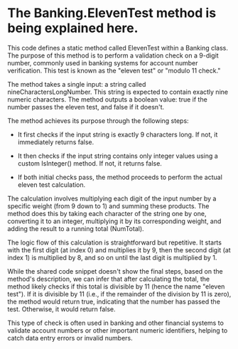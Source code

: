 # The Banking.ElevenTest method is being explained here.

This code defines a static method called ElevenTest within a Banking class. The purpose of this method is to perform a validation check on a 9-digit number, commonly used in banking systems for account number verification. This test is known as the "eleven test" or "modulo 11 check."

The method takes a single input: a string called nineCharactersLongNumber. This string is expected to contain exactly nine numeric characters. The method outputs a boolean value: true if the number passes the eleven test, and false if it doesn't.

The method achieves its purpose through the following steps:

- It first checks if the input string is exactly 9 characters long. If not, it immediately returns false.

- It then checks if the input string contains only integer values using a custom IsInteger() method. If not, it returns false.

- If both initial checks pass, the method proceeds to perform the actual eleven test calculation.

The calculation involves multiplying each digit of the input number by a specific weight (from 9 down to 1) and summing these products. The method does this by taking each character of the string one by one, converting it to an integer, multiplying it by its corresponding weight, and adding the result to a running total (NumTotal).

The logic flow of this calculation is straightforward but repetitive. It starts with the first digit (at index 0) and multiplies it by 9, then the second digit (at index 1) is multiplied by 8, and so on until the last digit is multiplied by 1.

While the shared code snippet doesn't show the final steps, based on the method's description, we can infer that after calculating the total, the method likely checks if this total is divisible by 11 (hence the name "eleven test"). If it is divisible by 11 (i.e., if the remainder of the division by 11 is zero), the method would return true, indicating that the number has passed the test. Otherwise, it would return false.

This type of check is often used in banking and other financial systems to validate account numbers or other important numeric identifiers, helping to catch data entry errors or invalid numbers.